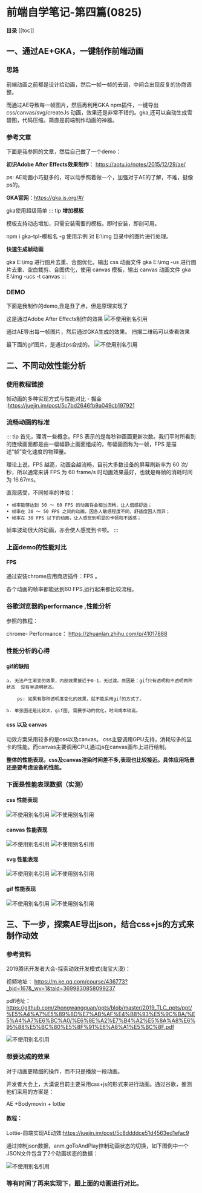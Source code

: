 # 前端自学笔记-第四篇(0825)

**目录**
[[toc]]



## 一、通过AE+GKA，一键制作前端动画

### 思路
前端动画之前都是设计给动画，然后一帧一帧的去调，中间会出现反复的协商调整。

而通过AE导致每一帧图片，然后再利用GKA npm插件，一键导出css/canvas/svg/createJs 动画，效果还是非常不错的。gka,还可以自动生成雪碧图，代码压缩。简直是前端制作动画的神器。

### 参考文章
下面是我参照的文章，然后自己做了一个demo：

**初识Adobe After Effects效果制作**： <https://aotu.io/notes/2015/12/29/ae/>

ps: AE动画小巧挺多的，可以动手照着做一个，加强对于AE的了解，不难，挺像ps的。

**GKA官网**：<https://gka.js.org/#/>

gka使用超级简单
::: tip
**增加模板**

模板支持动态增加，只需安装需要的模板。即时安装，即刻可用。

npm i gka-tpl-模板名 -g
使用示例
对 E:\img 目录中的图片进行处理。

**快速生成帧动画**

gka E:\img
进行图片去重、合图优化，输出 css 动画文件
gka E:\img -us
进行图片去重、空白裁剪、合图优化，使用 canvas 模板，输出 canvas 动画文件
gka E:\img -ucs -t canvas
:::

###  DEMO
下面是我制作的demo,丑是丑了点，但是原理实现了

这是通过Adobe After Effects制作的效果
![不使用别名引用](~@learning/6.png)


通过AE导出每一帧图片，然后通过GKA生成的效果。
扫描二维码可以查看效果

最下面的gif图片，是通过ps合成的。
![不使用别名引用](~@learning/4.png)


## 二、不同动效性能分析

### 使用教程链接
帧动画的多种实现方式与性能对比 - 掘金 :<https://juejin.im/post/5c7bd2646fb9a049cb197921>

### 流畅动画的标准
::: tip
首先，理清一些概念。FPS 表示的是每秒钟画面更新次数。我们平时所看到的连续画面都是由一幅幅静止画面组成的，每幅画面称为一帧，FPS 是描述“帧”变化速度的物理量。

理论上说，FPS 越高，动画会越流畅，目前大多数设备的屏幕刷新率为 60 次/秒，所以通常来讲 FPS 为 60 frame/s 时动画效果最好，也就是每帧的消耗时间为 16.67ms。

直观感受，不同帧率的体验：

	• 帧率能够达到 50 ～ 60 FPS 的动画将会相当流畅，让人倍感舒适；
	• 帧率在 30 ～ 50 FPS 之间的动画，因各人敏感程度不同，舒适度因人而异；
	• 帧率在 30 FPS 以下的动画，让人感觉到明显的卡顿和不适感；

帧率波动很大的动画，亦会使人感觉到卡顿。
::: 

### 上面demo的性能对比

#### FPS
通过安装chrome应用商店插件：FPS 。

各个动画的帧率都能达到60 FPS,运行起来都比较流程。

### 谷歌浏览器的performance ,性能分析

参照的教程：

chrome- Performance： <https://zhuanlan.zhihu.com/p/41017888>


### 性能分析的心得

#### gif的缺陷

    a. 无法产生渐变的效果，内部效果接近于0-1，无过渡。原因是：gif只有透明和不透明两种状态  没有半透明状态。

        ps: 如果有那种透明度变化的效果，就不能采用gif的方式了。

    b. 单张图还是比较大，gif图, 需要手动的优化，时间成本较高。

#### css 以及 canvas

动效方案采用较多的是css以及canvas。 css主要调用GPU支持，消耗较多的显卡的性能。而canvas主要调用CPU,通过js在canvas画布上进行绘制。

**整体的性能表现，css及canvas渲染时间差不多,表现也比较接近。具体应用场景还是要考虑设备的性能。**


### 下面是性能表现数据（实测）
#### css 性能表现
![不使用别名引用](~@learning/css1.png)
![不使用别名引用](~@learning/css2.png)

#### canvas 性能表现
![不使用别名引用](~@learning/canvas1.png)
![不使用别名引用](~@learning/canvas2.png)

#### svg 性能表现
![不使用别名引用](~@learning/svg1.png)
![不使用别名引用](~@learning/svg2.png)

#### gif 性能表现
![不使用别名引用](~@learning/gif1.png)
![不使用别名引用](~@learning/gif2.png)



## 三、下一步，探索AE导出json，结合css+js的方式来制作动效

### 参考资料

2019腾讯开发者大会-探索动效开发模式(淘宝大漠)： 

视频地址： <https://m.ke.qq.com/course/436773?_bid=167&_wv=1&taid=3699830858099237>

pdf地址： <https://github.com/zhongwangquan/ppts/blob/master/2019_TLC_ppts/ppt/%E5%A4%A7%E5%89%8D%E7%AB%AF%E4%B8%93%E5%9C%BA/%E5%A4%A7%E6%BC%A0/%E6%8E%A2%E7%B4%A2%E5%8A%A8%E6%95%88%E5%BC%80%E5%8F%91%E6%A8%A1%E5%BC%8F.pdf>


![不使用别名引用](~@learning/taobao.png)

### 想要达成的效果

对于动画更精细的操作，而不只是播放一段动画。

开发者大会上，大漠说目前主要采用css+js的形式来进行动画。通过谷歌，推测他们采用的方案是：

AE +Bodymovin + lottie

#### 教程：

Lottie-前端实现AE动效:<https://juejin.im/post/5c8ddddce51d4563ed1efac9>

通过控制json数据，anm.goToAndPlay控制动画状态的切换，如下图例中一个JSON文件包含了2个动画状态的数据：

![不使用别名引用](~@learning/lottie.png)

### 等有时间了再来实现下，跟上面的动画进行对比。